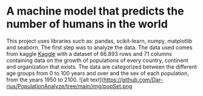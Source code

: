 # A machine model that predicts the number of humans in the world
This project uses libraries such as: pandas, scikit-learn, numpy, matplotlib and seaborn.
The first step was to analyze the data. The data used comes from kaggle [Kaggle](https://www.kaggle.com/ahmethoso/wpp-population-by-age-and-sex) 
with a dataset of 66.893 rows and 71 columns containing data on the growth of populations of every country, continent and organization that exists. 
The data are categorized between the different age groups from 0 to 100 years and over and the sex of each population, from the years 1950 to 2100.
![alt text](https://github.com/Dar-rius/PopulationAnalyze/tree/main/img/popSet.png